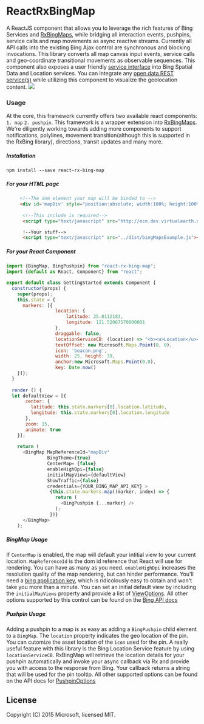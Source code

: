 # ReactRxBingMap
A ReactJS component that allows you to leverage the rich features of Bing Services and [RxBingMaps](https://github.com/erikschlegel/RxBingMap), while bridging all interaction events, pushpins, service calls and map movements as async reactive streams. Currently all API calls into the existing Bing Ajax control are synchronous and blocking invocations. This library converts all map canvas input events, service calls and geo-coordinate transitional movements as observable sequences. This component also exposes a user friendly [service interface](https://github.com/erikschlegel/RxBingServices) into Bing Spatial Data and Location services. You can integrate any [open data REST service(s)](http://www.programmableweb.com/api/nyc-open-data) while utilizing this component to visualize the geolocation content. 
<img src="https://cloud.githubusercontent.com/assets/7635865/10552923/2d743ddc-7425-11e5-94a7-c652ce026214.gif" />

### Usage
At the core, this framework currently offers two available react components: `1. map` `2. pushpin`. This framework is a wrapper extension into [RxBingMaps](https://github.com/erikschlegel/RxBingMap). We're diligently working towards adding more  components to support notifications, polylines, movement transition(although this is supported in the RxBing library), directions, transit updates and many more. 

##### Installation
```
npm install --save react-rx-bing-map
```
##### For your HTML page
```html
     <!--The dom element your map will be binded to -->
   	 <div id='mapDiv' style="position:absolute; width:100%; height:100%;"></div>
      
      <!--This include is required-->
      <script type="text/javascript" src="http://ecn.dev.virtualearth.net/mapcontrol/mapcontrol.ashx?v=7.0"></script>

      !--Your stuff-->
      <script type="text/javascript" src="../dist/bingMapsExample.js"></script>
```      
##### For your React Component
```js
import {BingMap, BingPushpin} from "react-rx-bing-map";
import {default as React, Component} from "react";

export default class GettingStarted extends Component {
  constructor(props) {
    super(props);
    this.state = {
      markers: [{
                  location: {
                      latitude: 25.0112183,
                      longitude: 121.52067570000001
                  },
                  draggable: false,
                  locationServiceCB: (location) => "<b><u>Location</u></b>: {2}<br>Coordinates {0},{1}".format(location.point.coordinates[0], location.point.coordinates[1], location.name),
                  textOffset: new Microsoft.Maps.Point(0, 0),
                  icon: 'beacon.png',
                  width: 25, height: 39,
                  anchor:new Microsoft.Maps.Point(0,0),
                  key: Date.now()
    }]};
  }
  
  render () {
  let defaultView = [{
       center: {
         latitude: this.state.markers[0].location.latitude,
         longitude: this.state.markers[0].location.longitude
       },
       zoom: 15,
       animate: true
    }];
    
    return (
      <BingMap MapReferenceId="mapDiv"
               BingTheme={true}
               CenterMap= {false}
               enableHighDpi={false}
               initialMapViews={defaultView}
               ShowTraffic={false}
               credentials={YOUR_BING_MAP_API_KEY} >
                {this.state.markers.map((marker, index) => {
                  return (
                    <BingPushpin {...marker} />
                  );
                })}
      </BingMap>
    );
```

##### BingMap Usage
If `CenterMap` is enabled, the map will default your intitial view to your current location. `MapReferenceId` is the dom id reference that React will use for rendering. You can have as many as you need. `enableHighDpi` increases the resolution quality of the map rendering, but can hinder performance. You'll need a [bing application key](https://msdn.microsoft.com/en-us/library/ff428642.aspx), which is ridicolously easy to obtain and won't take you more than a minute. You can set an initial default view by including the `initialMapViews` property and provide a list of [ViewOptions](https://msdn.microsoft.com/en-us/library/gg427628.aspx).
All other options supported by this control can be found on the [Bing API docs](https://msdn.microsoft.com/en-us/library/gg427603.aspx)

##### Pushpin Usage
Adding a pushpin to a map is as easy as adding a `BingPushpin` child element to a `BingMap`. The `location` property indicates the geo location of the pin. You can cutomize the asset location of the `icon` used for the pin. A really useful feature with this library is the Bing Location Service feature by using `locationServiceCB`. RxBingMap will retrieve the location details for your pushpin automatically and invoke your async callback via Rx and provide you with access to the response from Bing. Your callback returns a string that will be used for the pin tooltip. 
All other supported options can be found on the API docs for [PushpinOptions](https://msdn.microsoft.com/en-us/library/gg427629.aspx)

## License
Copyright (C) 2015 Microsoft, licensed MIT.

